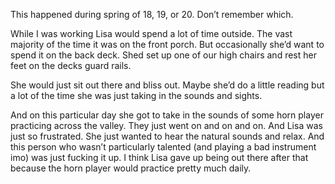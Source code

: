 This happened during spring of 18, 19, or 20. Don’t remember which. 

While I was working Lisa would spend a lot of time outside. The vast majority of the time it was on the front porch. But occasionally she’d want to spend it on the back deck. Shed set up one of our high chairs and rest her feet on the decks guard rails. 

She would just sit out there and bliss out. Maybe she’d do a little reading but a lot of the time she was just taking in the sounds and sights. 

And on this particular day she got to take in the sounds of some horn player practicing across the valley. They just went on and on and on. And Lisa was just so frustrated. She just wanted to hear the natural sounds and relax. And this person who wasn’t particularly talented (and playing a bad instrument imo) was just fucking it up. I think Lisa gave up being out there after that because the horn player would practice pretty much daily.